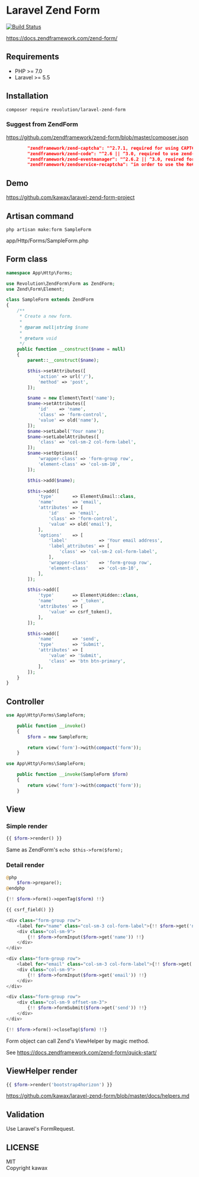 # Laravel Zend Form
[![Build Status](https://travis-ci.org/kawax/laravel-zend-form.svg?branch=master)](https://travis-ci.org/kawax/laravel-zend-form)

https://docs.zendframework.com/zend-form/

## Requirements
- PHP >= 7.0
- Laravel >= 5.5

## Installation

```
composer require revolution/laravel-zend-form
```

### Suggest from ZendForm
https://github.com/zendframework/zend-form/blob/master/composer.json

```json
        "zendframework/zend-captcha": "^2.7.1, required for using CAPTCHA form elements",
        "zendframework/zend-code": "^2.6 || ^3.0, required to use zend-form annotations support",
        "zendframework/zend-eventmanager": "^2.6.2 || ^3.0, reuired for zend-form annotations support",
        "zendframework/zendservice-recaptcha": "in order to use the ReCaptcha form element"
```

## Demo
https://github.com/kawax/laravel-zend-form-project

## Artisan command

```
php artisan make:form SampleForm
```

app/Http/Forms/SampleForm.php

## Form class

```php
namespace App\Http\Forms;

use Revolution\ZendForm\Form as ZendForm;
use Zend\Form\Element;

class SampleForm extends ZendForm
{
    /**
     * Create a new form.
     *
     * @param null|string $name
     *
     * @return void
     */
    public function __construct($name = null)
    {
        parent::__construct($name);

        $this->setAttributes([
            'action' => url('/'),
            'method' => 'post',
        ]);

        $name = new Element\Text('name');
        $name->setAttributes([
            'id'    => 'name',
            'class' => 'form-control',
            'value' => old('name'),
        ]);
        $name->setLabel('Your name');
        $name->setLabelAttributes([
            'class' => 'col-sm-2 col-form-label',
        ]);
        $name->setOptions([
            'wrapper-class' => 'form-group row',
            'element-class' => 'col-sm-10',
        ]);

        $this->add($name);

        $this->add([
            'type'       => Element\Email::class,
            'name'       => 'email',
            'attributes' => [
                'id'    => 'email',
                'class' => 'form-control',
                'value' => old('email'),
            ],
            'options'    => [
                'label'            => 'Your email address',
                'label_attributes' => [
                    'class' => 'col-sm-2 col-form-label',
                ],
                'wrapper-class'    => 'form-group row',
                'element-class'    => 'col-sm-10',
            ],
        ]);

        $this->add([
            'type'       => Element\Hidden::class,
            'name'       => '_token',
            'attributes' => [
                'value' => csrf_token(),
            ],
        ]);

        $this->add([
            'name'       => 'send',
            'type'       => 'Submit',
            'attributes' => [
                'value' => 'Submit',
                'class' => 'btn btn-primary',
            ],
        ]);
    }
}
```

## Controller

```php
use App\Http\Forms\SampleForm;

    public function __invoke()
    {
        $form = new SampleForm;

        return view('form')->with(compact('form'));
    }
```

```php
use App\Http\Forms\SampleForm;

    public function __invoke(SampleForm $form)
    {
        return view('form')->with(compact('form'));
    }
```

## View

### Simple render

```php
{{ $form->render() }}
```

Same as ZendForm's `echo $this->form($form);`

### Detail render

```php
@php
    $form->prepare();
@endphp

{!! $form->form()->openTag($form) !!}

{{ csrf_field() }}

<div class="form-group row">
    <label for="name" class="col-sm-3 col-form-label">{!! $form->get('name')->getLabel()  !!}</label>
    <div class="col-sm-9">
        {!! $form->formInput($form->get('name')) !!}
    </div>
</div>

<div class="form-group row">
    <label for="email" class="col-sm-3 col-form-label">{!! $form->get('email')->getLabel()  !!}</label>
    <div class="col-sm-9">
        {!! $form->formInput($form->get('email')) !!}
    </div>
</div>

<div class="form-group row">
    <div class="col-sm-9 offset-sm-3">
        {!! $form->formSubmit($form->get('send')) !!}
    </div>
</div>

{!! $form->form()->closeTag($form) !!}
```

Form object can call Zend's ViewHelper by magic method.

See https://docs.zendframework.com/zend-form/quick-start/

## ViewHelper render
```php
{{ $form->render('bootstrap4horizon') }}
```

https://github.com/kawax/laravel-zend-form/blob/master/docs/helpers.md

## Validation
Use Laravel's FormRequest.

## LICENSE
MIT  
Copyright kawax
